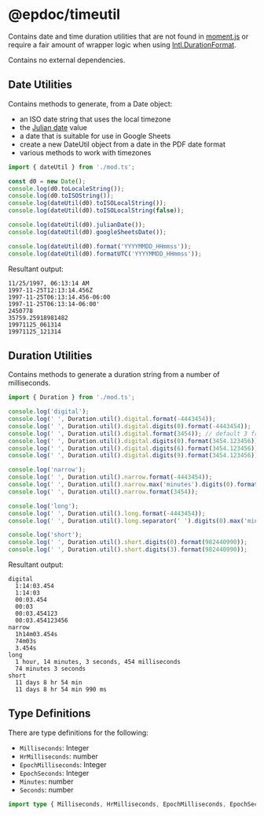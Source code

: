# @epdoc/timeutil

Contains date and time duration utilities that are not found in
[moment.js](https://github.com/moment/moment) or require a fair amount of
wrapper logic when using [Intl.DurationFormat](https://tc39.es/proposal-intl-duration-format/#sec-intl-durationformat-constructor).

Contains no external dependencies.

## Date Utilities

Contains methods to generate, from a Date object:

- an ISO date string that uses the local timezone
- the [Julian date](https://en.wikipedia.org/wiki/Julian_day) value
- a date that is suitable for use in Google Sheets
- create a new DateUtil object from a date in the PDF date format
- various methods to work with timezones

```typescript
import { dateUtil } from './mod.ts';

const d0 = new Date();
console.log(d0.toLocaleString());
console.log(d0.toISOString());
console.log(dateUtil(d0).toISOLocalString());
console.log(dateUtil(d0).toISOLocalString(false));

console.log(dateUtil(d0).julianDate());
console.log(dateUtil(d0).googleSheetsDate());

console.log(dateUtil(d0).format('YYYYMMDD_HHmmss'));
console.log(dateUtil(d0).formatUTC('YYYYMMDD_HHmmss'));
```

Resultant output:

```
11/25/1997, 06:13:14 AM
1997-11-25T12:13:14.456Z
1997-11-25T06:13:14.456-06:00
1997-11-25T06:13:14-06:00'
2450778
35759.25918981482
19971125_061314
19971125_121314
```

## Duration Utilities

Contains methods to generate a duration string from a number of milliseconds.

```typescript
import { Duration } from './mod.ts';

console.log('digital');
console.log(' ', Duration.util().digital.format(-4443454));
console.log(' ', Duration.util().digital.digits(0).format(-4443454));
console.log(' ', Duration.util().digital.format(3454)); // default 3 fractional digits
console.log(' ', Duration.util().digital.digits(0).format(3454.123456));
console.log(' ', Duration.util().digital.digits(6).format(3454.123456));
console.log(' ', Duration.util().digital.digits(9).format(3454.123456));

console.log('narrow');
console.log(' ', Duration.util().narrow.format(-4443454));
console.log(' ', Duration.util().narrow.max('minutes').digits(0).format(4443454));
console.log(' ', Duration.util().narrow.format(3454));

console.log('long');
console.log(' ', Duration.util().long.format(-4443454));
console.log(' ', Duration.util().long.separator(' ').digits(0).max('minutes').format(-4443454));

console.log('short');
console.log(' ', Duration.util().short.digits(0).format(982440990));
console.log(' ', Duration.util().short.digits(3).format(982440990));
```

Resultant output:

```
digital
  1:14:03.454
  1:14:03
  00:03.454
  00:03
  00:03.454123
  00:03.454123456
narrow
  1h14m03.454s
  74m03s
  3.454s
long
  1 hour, 14 minutes, 3 seconds, 454 milliseconds
  74 minutes 3 seconds
short
  11 days 8 hr 54 min
  11 days 8 hr 54 min 990 ms
```

## Type Definitions

There are type definitions for the following:

- `Milliseconds`: Integer
- `HrMilliseconds`: number
- `EpochMilliseconds`: Integer
- `EpochSeconds`: Integer
- `Minutes`: number
- `Seconds`: number

```typescript
import type { Milliseconds, HrMilliseconds, EpochMilliseconds, EpochSeconds, Minutes } from './mod.ts';
```
